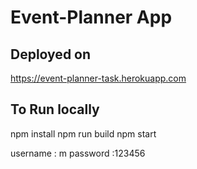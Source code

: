 # Event-Planner App
## Deployed on
https://event-planner-task.herokuapp.com

## To Run locally
npm install
npm run build
npm start

username : m
password :123456